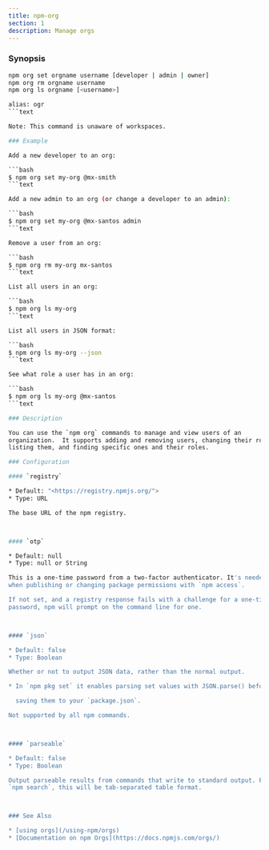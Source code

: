 ```yaml
---
title: npm-org
section: 1
description: Manage orgs
---
```


### Synopsis

```bash
npm org set orgname username [developer | admin | owner]
npm org rm orgname username
npm org ls orgname [<username>]

alias: ogr
```text

Note: This command is unaware of workspaces.

### Example

Add a new developer to an org:

```bash
$ npm org set my-org @mx-smith
```text

Add a new admin to an org (or change a developer to an admin):

```bash
$ npm org set my-org @mx-santos admin
```text

Remove a user from an org:

```bash
$ npm org rm my-org mx-santos
```text

List all users in an org:

```bash
$ npm org ls my-org
```text

List all users in JSON format:

```bash
$ npm org ls my-org --json
```text

See what role a user has in an org:

```bash
$ npm org ls my-org @mx-santos
```text

### Description

You can use the `npm org` commands to manage and view users of an
organization.  It supports adding and removing users, changing their roles,
listing them, and finding specific ones and their roles.

### Configuration

#### `registry`

* Default: "<https://registry.npmjs.org/">
* Type: URL

The base URL of the npm registry.



#### `otp`

* Default: null
* Type: null or String

This is a one-time password from a two-factor authenticator. It's needed
when publishing or changing package permissions with `npm access`.

If not set, and a registry response fails with a challenge for a one-time
password, npm will prompt on the command line for one.



#### `json`

* Default: false
* Type: Boolean

Whether or not to output JSON data, rather than the normal output.

* In `npm pkg set` it enables parsing set values with JSON.parse() before

  saving them to your `package.json`.

Not supported by all npm commands.



#### `parseable`

* Default: false
* Type: Boolean

Output parseable results from commands that write to standard output. For
`npm search`, this will be tab-separated table format.



### See Also

* [using orgs](/using-npm/orgs)
* [Documentation on npm Orgs](https://docs.npmjs.com/orgs/)
